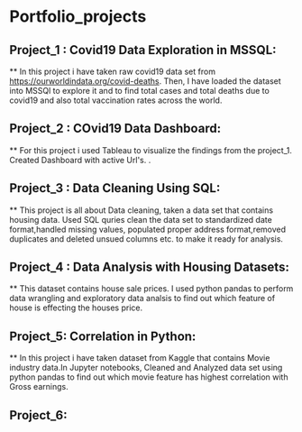 # Portfolio_projects
## Project_1 : Covid19 Data Exploration in MSSQL:
** In this project i have taken raw covid19 data set from  https://ourworldindata.org/covid-deaths. Then, I have loaded the dataset into MSSQl to explore it and to find total cases and total deaths due to covid19 and  also total vaccination rates across the world.
## Project_2 : COvid19 Data Dashboard:
** For this project i used Tableau to visualize the findings from the project_1. Created Dashboard with active Url's. .
## Project_3 : Data Cleaning Using SQL:
** This project is all about Data cleaning, taken a data set that contains housing data. Used SQL quries clean the data set to standardized date format,handled missing values, populated proper address format,removed duplicates and deleted unsued columns etc. to make it ready for analysis.
## Project_4 : Data Analysis with Housing Datasets:
** This dataset contains house sale prices. I used python pandas to perform data wrangling and exploratory data analsis to find out which feature of house is effecting the houses price.
## Project_5: Correlation in Python:
** In this project i have taken  dataset from Kaggle that contains Movie industry data.In Jupyter notebooks, Cleaned and  Analyzed  data set  using python pandas to find out which movie feature has highest correlation with Gross earnings.
## Project_6:

